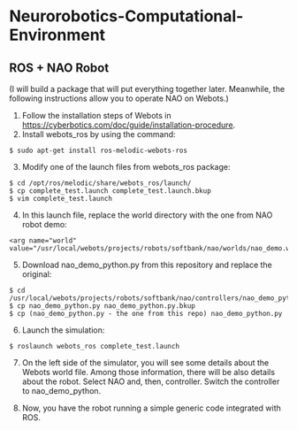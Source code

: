 # Neurorobotics-Computational-Environment

## ROS + NAO Robot

(I will build a package that will put everything together later. Meanwhile, the following instructions allow you to operate NAO on Webots.)

1. Follow the installation steps of Webots in https://cyberbotics.com/doc/guide/installation-procedure.
2. Install webots_ros by using the command:

```
$ sudo apt-get install ros-melodic-webots-ros
```

3. Modify one of the launch files from webots_ros package:

```
$ cd /opt/ros/melodic/share/webots_ros/launch/
$ cp complete_test.launch complete_test.launch.bkup
$ vim complete_test.launch
```

4. In this launch file, replace the world directory with the one from NAO robot demo:

```
<arg name="world" value="/usr/local/webots/projects/robots/softbank/nao/worlds/nao_demo.wbt"/>
```

5. Download nao_demo_python.py from this repository and replace the original:

```
$ cd /usr/local/webots/projects/robots/softbank/nao/controllers/nao_demo_python/
$ cp nao_demo_python.py nao_demo_python.py.bkup
$ cp (nao_demo_python.py - the one from this repo) nao_demo_python.py
```

6. Launch the simulation:

```
$ roslaunch webots_ros complete_test.launch
```

7. On the left side of the simulator, you will see some details about the Webots world file. Among those information, there will be also details about the robot. Select NAO and, then, controller. Switch the controller to nao_demo_python.

8. Now, you have the robot running a simple generic code integrated with ROS. 


